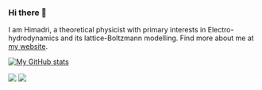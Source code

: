 ### Hi there 👋

<!--
**hsbasu/hsbasu** is a ✨ _special_ ✨ repository because its `README.md` (this file) appears on your GitHub profile.

Here are some ideas to get you started:

- 🔭 I’m currently working on ...
- 🌱 I’m currently learning ...
- 👯 I’m looking to collaborate on ...
- 🤔 I’m looking for help with ...
- 💬 Ask me about ...
- 📫 How to reach me: ...
- 😄 Pronouns: ...
- ⚡ Fun fact: ...
-->

I am Himadri, a theoretical physicist with primary interests in Electro-hydrodynamics and its lattice-Boltzmann modelling. Find more about me at [my website][1].

[![My GitHub stats](https://github-readme-stats.vercel.app/api?username=hsbasu)](https://github.com/anuraghazra/github-readme-stats)

<img align="center" src="https://github-readme-stats.vercel.app/api?username=hsbasu&custom_title=my%20contributions%20:&show_icons=true&title_color=bbbbbb&text_color=dddddd&icon_color=990000&bg_color=111111" />

<img align="center" src="https://github-readme-stats.vercel.app/api/top-langs/?username=hsbasu&langs_count=8&title_color=bbbbbb&text_color=dddddd&icon_color=990000&layout=compact&bg_color=111111" />

[1]: https://hsbasu.github.io
